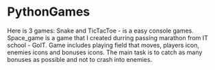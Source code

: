 # PythonGames
Here is 3 games: Snake and TicTacToe - is a  easy console games. 
Space_game is a game that I created durring passing marathon from IT school - GoIT. Game includes playing field that moves, players icon, enemies icons and bonuses icons. The main task is to catch as many bonuses as possible and not to crash into enemies.
